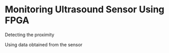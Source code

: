 # Monitoring Ultrasound Sensor Using FPGA

Detecting the proximity

Using data obtained from the sensor
